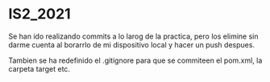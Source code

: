 # IS2_2021

Se han ido realizando commits a lo larog de la practica, pero los elimine sin darme cuenta al borarrlo de mi dispositivo local y hacer un push despues.

Tambien se ha redefinido el .gitignore para que se commiteen el pom.xml, la carpeta target etc.
